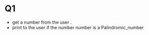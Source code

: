 # Q1

* get a number from the user .
* print to the user if the number number is a Palindromic_number 
